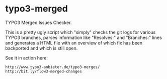 typo3-merged
============

TYPO3 Merged Issues Checker.

This is a pretty ugly script which "simply" checks the git logs for various
TYPO3 branches, parses information like "Resolves:" and "Branches:" lines
and generates a HTML file with an overview of which fix has been backported
and which is still open.

See it in action here:

	http://www.typo3-anbieter.de/typo3-merges/
	http://bit.ly/flow3-merged-changes